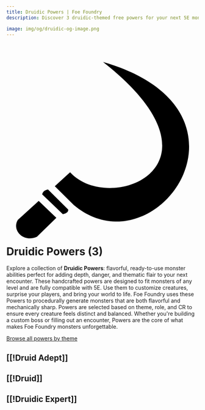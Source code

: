 ```yaml
---
title: Druidic Powers | Foe Foundry
description: Discover 3 druidic-themed free powers for your next 5E monster.

image: img/og/druidic-og-image.png
---
```


# <span class="inline-icon" aria-hidden="true"><svg xmlns="http://www.w3.org/2000/svg" viewBox="0 0 512 512"><path d="M257.563 25.156c353.16 276.87 16.918 408.895-87.875 293.25l-40.75 37.125 50.812 50.345c217.562 181.363 524.73-252.058 77.813-380.72zM110.75 364.28c-5.525 1.065-8.975 2.957-11.313 5.25-1.956 1.922-3.248 4.556-4.25 7.564l55.188 52.844c5.468-1.008 9.264-2.796 11.28-4.688 1.997-1.872 3.095-3.864 3.095-7.53l-54-53.44zm-24.72 30.314L30.407 445.28c-16.737 27 14.693 61.198 51.093 44.66l51.53-50.282-47-45.062z"/></svg></span> Druidic Powers (3)

Explore a collection of **Druidic Powers**: flavorful, ready-to-use monster abilities perfect for adding depth, danger, and thematic flair to your next encounter. These handcrafted powers are designed to fit monsters of any level and are fully compatible with 5E. Use them to customize creatures, surprise your players, and bring your world to life. Foe Foundry uses these Powers to procedurally generate monsters that are both flavorful and mechanically sharp. Powers are selected based on theme, role, and CR to ensure every creature feels distinct and balanced. Whether you're building a custom boss or filling out an encounter, Powers are the core of what makes Foe Foundry monsters unforgettable.  

  
[Browse all powers by theme](all.md)

[[!Druid Adept]]
---

[[!Druid]]
---

[[!Druidic Expert]]
---
